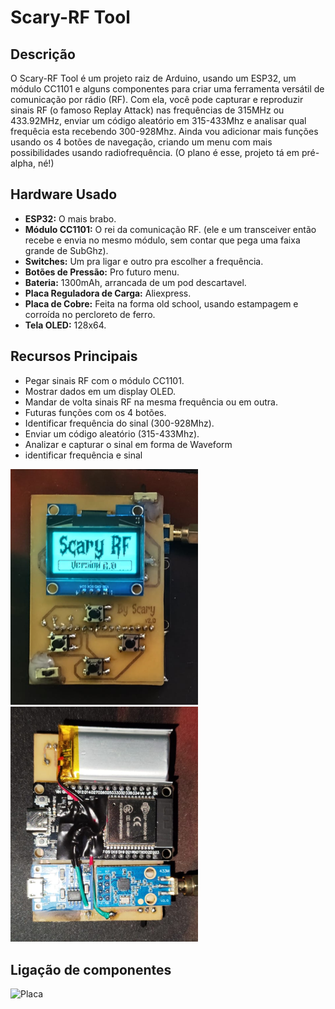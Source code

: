 # Scary-RF Tool

## Descrição
O Scary-RF Tool é um projeto raiz de Arduino, usando um ESP32, um módulo CC1101 e alguns componentes para criar uma ferramenta versátil de comunicação por rádio (RF). Com ela, você pode capturar e reproduzir sinais RF (o famoso Replay Attack) nas frequências de 315MHz ou 433.92MHz, enviar um código aleatório em 315-433Mhz e analisar qual frequêcia esta recebendo 300-928Mhz. Ainda vou adicionar mais funções usando os 4 botões de navegação, criando um menu com mais possibilidades usando radiofrequência. (O plano é esse, projeto tá em pré-alpha, né!)

## Hardware Usado
- **ESP32:** O mais brabo.
- **Módulo CC1101:** O rei da comunicação RF. (ele e um transceiver então recebe e envia no mesmo módulo, sem contar que pega uma faixa grande de SubGhz).
- **Switches:** Um pra ligar e outro pra escolher a frequência.
- **Botões de Pressão:** Pro futuro menu.
- **Bateria:** 1300mAh, arrancada de um pod descartavel.
- **Placa Reguladora de Carga:** Aliexpress.
- **Placa de Cobre:** Feita na forma old school, usando estampagem e corroída no percloreto de ferro.
- **Tela OLED:** 128x64.

## Recursos Principais
- Pegar sinais RF com o módulo CC1101.
- Mostrar dados em um display OLED.
- Mandar de volta sinais RF na mesma frequência ou em outra.
- Futuras funções com os 4 botões.
- Identificar frequência do sinal (300-928Mhz).
- Enviar um código aleatório (315-433Mhz).
- Analizar e capturar o sinal em forma de Waveform
- identificar frequência e sinal

<img src="Placa.jpg" alt="Placa" width="300"><img src="Placa1.jpg" alt="Placa1" width="300">

## Ligação de componentes

<img src="PCB/SkemaSH1106.jpg" alt="Placa" width="600">


